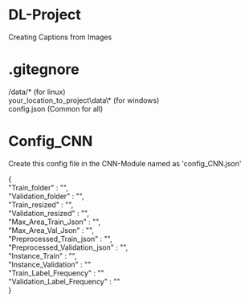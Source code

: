 # DL-Project
Creating Captions from Images

# .gitegnore
/data/* (for linux) <br />
your_location_to_project\\data\\* (for windows) <br />
config.json (Common for all)

# Config_CNN

Create this config file in the CNN-Module named as 'config_CNN.json'

{ <br />
    "Train_folder" : "", <br />
    "Validation_folder" : "", <br />
    "Train_resized" : "", <br />
    "Validation_resized" : "", <br />
    "Max_Area_Train_Json" : "", <br />
    "Max_Area_Val_Json" : "", <br />
    "Preprocessed_Train_json" : "", <br />
    "Preprocessed_Validation_json" : "", <br />
    "Instance_Train" : "", <br />
    "Instance_Validation" : "" <br />
    "Train_Label_Frequency" : "" <br />
    "Validation_Label_Frequency" : "" <br />
}

